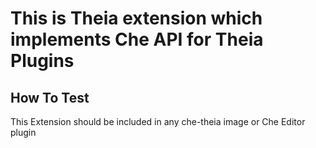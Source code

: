 # This is Theia extension which implements Che API for Theia Plugins

## How To Test

This Extension should be included in any che-theia image or Che Editor plugin